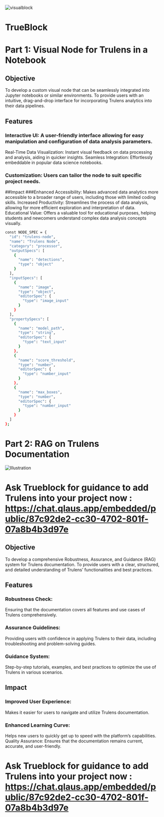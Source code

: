 
![visualblock](https://github.com/Qredence/Trueblock/assets/60674042/5a114a47-3244-4dd4-aacf-585006c0af09)
# TrueBlock
# Part 1: Visual Node for Trulens in a Notebook
##  Objective
To develop a custom visual node that can be seamlessly integrated into Jupyter notebooks or similar environments.
To provide users with an intuitive, drag-and-drop interface for incorporating Trulens analytics into their data pipelines.

## Features
### Interactive UI: A user-friendly interface allowing for easy manipulation and configuration of data analysis parameters.
Real-Time Data Visualization: Instant visual feedback on data processing and analysis, aiding in quicker insights.
Seamless Integration: Effortlessly embeddable in popular data science notebooks.


### Customization: Users can tailor the node to suit specific project needs.
##Impact
###Enhanced Accessibility: Makes advanced data analytics more accessible to a broader range of users, including those with limited coding skills.
Increased Productivity: Streamlines the process of data analysis, allowing for more efficient exploration and interpretation of data.
Educational Value: Offers a valuable tool for educational purposes, helping students and newcomers understand complex data analysis concepts visually.


```bash
const NODE_SPEC = {
  "id": "trulens-node",
  "name": "Trulens Node",
  "category": "processor",
  "outputSpecs": [
    {
      "name": "detections",
      "type": "object"
    }
  ],
  "inputSpecs": [
    {
      "name": "image",
      "type": "object",
      "editorSpec": {
        "type": "image_input"
      }
    }
  ],
  "propertySpecs": [
    {
      "name": "model_path",
      "type": "string",
      "editorSpec": {
        "type": "text_input"
      }
    },
    {
      "name": "score_threshold",
      "type": "number",
      "editorSpec": {
        "type": "number_input"
      }
    },
    {
      "name": "max_boxes",
      "type": "number",
      "editorSpec": {
        "type": "number_input"
      }
    }
  ]
};
```

# Part 2: RAG on Trulens Documentation
![Illustration](https://github.com/Qredence/Trueblock/assets/60674042/0db405c2-79ee-434a-a4ee-ea8529647a00)

# Ask Trueblock for guidance to add Trulens into your project now : https://chat.qlaus.app/embedded/public/87c92de2-cc30-4702-801f-07a8b4b3d97e

## Objective
To develop a comprehensive Robustness, Assurance, and Guidance (RAG) system for Trulens documentation.
To provide users with a clear, structured, and detailed understanding of Trulens’ functionalities and best practices.

## Features
### Robustness Check:
Ensuring that the documentation covers all features and use cases of Trulens comprehensively.

### Assurance Guidelines:
Providing users with confidence in applying Trulens to their data, including troubleshooting and problem-solving guides.

### Guidance System: 
Step-by-step tutorials, examples, and best practices to optimize the use of Trulens in various scenarios.

## Impact
### Improved User Experience: 
Makes it easier for users to navigate and utilize Trulens documentation.

### Enhanced Learning Curve: 
Helps new users to quickly get up to speed with the platform’s capabilities.
Quality Assurance: Ensures that the documentation remains current, accurate, and user-friendly.


# Ask Trueblock for guidance to add Trulens into your project now : https://chat.qlaus.app/embedded/public/87c92de2-cc30-4702-801f-07a8b4b3d97e
